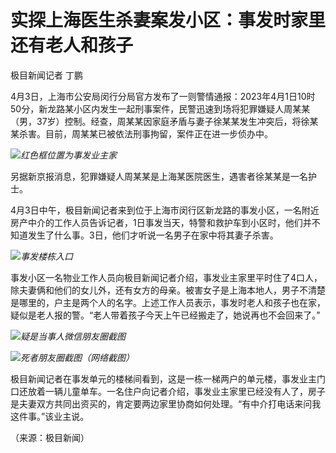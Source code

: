 # 实探上海医生杀妻案发小区：事发时家里还有老人和孩子

极目新闻记者 丁鹏

4月3日，上海市公安局闵行分局官方发布了一则警情通报：2023年4月1日10时50分，新龙路某小区内发生一起刑事案件，民警迅速到场将犯罪嫌疑人周某某（男，37岁）控制。经查，周某某因家庭矛盾与妻子徐某某发生冲突后，将徐某某杀害。目前，周某某已被依法刑事拘留，案件正在进一步侦办中。

![](https://inews.gtimg.com/om_bt/OOkSOlfdhXI4HkIelnPfJS4U_u9QRYcITtz73j-D-Y0wkAA/1000)_红色框位置为事发业主家_

另据新京报消息，犯罪嫌疑人周某某是上海某医院医生，遇害者徐某某是一名护士。

4月3日中午，极目新闻记者来到位于上海市闵行区新龙路的事发小区，一名附近房产中介的工作人员告诉记者，1日事发当天，特警和救护车到小区时，他们并不知道发生了什么事。3日，他们才听说一名男子在家中将其妻子杀害。

![](https://inews.gtimg.com/om_bt/OqLRdIDt98ImE1pIg-NGy1FIzOI__Izg5-seGjgmc2mxEAA/1000)_事发楼栋入口_

事发小区一名物业工作人员向极目新闻记者介绍，事发业主家里平时住了4口人，除夫妻俩和他们的女儿外，还有女方的母亲。被害女子是上海本地人，男子不清楚是哪里的，户主是两个人的名字。上述工作人员表示，事发时老人和孩子也在家，疑似是老人报的警。“老人带着孩子今天上午已经搬走了，她说再也不会回来了。”

![](https://inews.gtimg.com/om_bt/OUbc9bbetdHgDApLnJc42QQMA10peiXyWi1ZzXp3IV9JEAA/1000)_疑是当事人微信朋友圈截图_

![](https://inews.gtimg.com/om_bt/O1fEOaDeClBk7zkZtXnEQQERSsNBTgsMQmivJgK4b2JxYAA/1000)_死者朋友圈截图（网络截图）_

极目新闻记者在事发单元的楼梯间看到，这是一栋一梯两户的单元楼，事发业主门口还放着一辆儿童单车。一名住户向记者介绍，事发业主家里已经没有人了，房子是夫妻双方共同出资买的，肯定要两边家里协商如何处理。“有中介打电话来问我这件事。”该业主说。

（来源：极目新闻）

